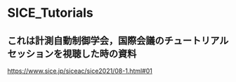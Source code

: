 # SICE_Tutorials

## これは計測自動制御学会，国際会議のチュートリアルセッションを視聴した時の資料

https://www.sice.jp/siceac/sice2021/08-1.html#01
